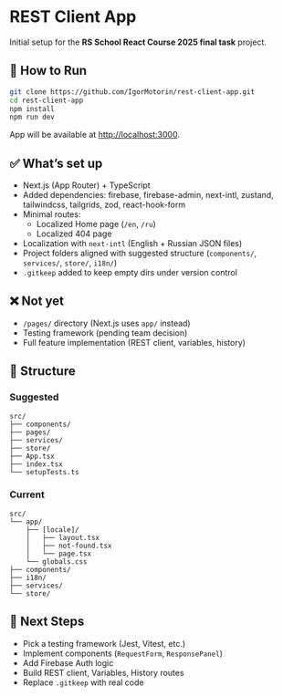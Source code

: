 # REST Client App

Initial setup for the **RS School React Course 2025 final task** project.

## 🚀 How to Run

```bash
git clone https://github.com/IgorMotorin/rest-client-app.git
cd rest-client-app
npm install
npm run dev
```

App will be available at [http://localhost:3000](http://localhost:3000).

## ✅ What’s set up

- Next.js (App Router) + TypeScript
- Added dependencies: firebase, firebase-admin, next-intl, zustand, tailwindcss, tailgrids, zod, react-hook-form
- Minimal routes:
  - Localized Home page (`/en`, `/ru`)
  - Localized 404 page
- Localization with `next-intl` (English + Russian JSON files)
- Project folders aligned with suggested structure (`components/`, `services/`, `store/`, `i18n/`)
- `.gitkeep` added to keep empty dirs under version control

## ❌ Not yet

- `/pages/` directory (Next.js uses `app/` instead)
- Testing framework (pending team decision)
- Full feature implementation (REST client, variables, history)

## 📂 Structure

### Suggested

```
src/
├── components/
├── pages/
├── services/
├── store/
├── App.tsx
├── index.tsx
└── setupTests.ts
```

### Current

```
src/
└── app/
    ├── [locale]/
    │   ├── layout.tsx
    │   ├── not-found.tsx
    │   └── page.tsx
    └── globals.css
├── components/
├── i18n/
├── services/
└── store/
```

## 📝 Next Steps

- Pick a testing framework (Jest, Vitest, etc.)
- Implement components (`RequestForm`, `ResponsePanel`)
- Add Firebase Auth logic
- Build REST client, Variables, History routes
- Replace `.gitkeep` with real code
